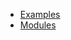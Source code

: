 <!-- _navbar.md -->

* [Examples](https://luke-lang.github.io/quickstart)
* [Modules](https://luke-lang.github.io/modules)